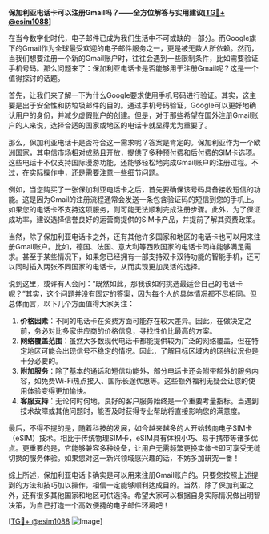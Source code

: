 **保加利亚电话卡可以注册Gmail吗？——全方位解答与实用建议[[TG💪+ @esim1088](https://t.me/s/esim1088)]**

在当今数字化时代，电子邮件已成为我们生活中不可或缺的一部分。而Google旗下的Gmail作为全球最受欢迎的电子邮件服务之一，更是被无数人所依赖。然而，当我们想要注册一个新的Gmail账户时，往往会遇到一些限制条件，比如需要验证手机号码。那么问题来了：保加利亚电话卡是否能够用于注册Gmail呢？这是一个值得探讨的话题。

首先，让我们来了解一下为什么Google要求使用手机号码进行验证。其实，这主要是出于安全性和防垃圾邮件的目的。通过手机号码验证，Google可以更好地确认用户的身份，并减少虚假账户的创建。但是，对于那些希望在国外注册Gmail账户的人来说，选择合适的国家或地区的电话卡就显得尤为重要了。

那么，保加利亚电话卡是否符合这一需求呢？答案是肯定的。保加利亚作为一个欧洲国家，其电信市场相对成熟且开放，提供了多种预付费和后付费的SIM卡选项。这些电话卡不仅支持国际漫游功能，还能够轻松地完成Gmail账户的注册过程。不过，在实际操作中，还是需要注意一些细节问题。

例如，当您购买了一张保加利亚电话卡之后，首先要确保该号码具备接收短信的功能。这是因为Gmail的注册流程通常会发送一条包含验证码的短信到您的手机上。如果您的电话卡不支持这项服务，则可能无法顺利完成注册步骤。此外，为了保证成功率，建议选择信誉良好的运营商提供的SIM卡产品，并提前了解其资费政策。

当然，除了保加利亚电话卡之外，还有其他许多国家和地区的电话卡也可以用来注册Gmail账户。比如，德国、法国、意大利等西欧国家的电话卡同样能够满足需求。甚至于某些情况下，如果您已经拥有一部支持双卡双待功能的智能手机，还可以同时插入两张不同国家的电话卡，从而实现更加灵活的选择。

说到这里，或许有人会问：“既然如此，那我该如何挑选最适合自己的电话卡呢？”其实，这个问题并没有固定的答案，因为每个人的具体情况都不尽相同。但总体而言，以下几个方面值得大家关注：

1. **价格因素**：不同的电话卡在资费方面可能存在较大差异。因此，在做决定之前，务必对比多家供应商的价格信息，寻找性价比最高的方案。
2. **网络覆盖范围**：虽然大多数现代电话卡都能提供较为广泛的网络覆盖，但在特定地区可能会出现信号不稳定的情况。因此，了解目标区域内的网络状况也是十分必要的。
3. **附加服务**：除了基本的通话和短信功能外，部分电话卡还会附带额外的服务内容，如免费Wi-Fi热点接入、国际长途优惠等。这些额外福利无疑会让您的使用体验变得更加愉快。
4. **客服支持**：无论何时何地，良好的客户服务始终是一个重要考量指标。当遇到技术故障或其他问题时，能否及时获得专业帮助将直接影响您的满意度。

最后，不得不提的是，随着科技的发展，如今越来越多的人开始转向电子SIM卡（eSIM）技术。相比于传统物理SIM卡，eSIM具有体积小巧、易于携带等诸多优点。更重要的是，它能够兼容多种设备，让用户无需频繁更换实体卡即可享受无缝切换的服务体验。如果您对这一新兴领域感兴趣的话，不妨多加研究一番！

综上所述，保加利亚电话卡确实是可以用来注册Gmail账户的。只要您按照上述提到的方法和技巧加以操作，相信一定能够顺利达成目的。当然，除了保加利亚之外，还有很多其他国家和地区可供选择。希望大家可以根据自身实际情况做出明智决策，为自己打造一个高效便捷的电子邮件环境吧！

[[TG💪+ @esim1088](https://t.me/s/esim1088) ![Image](https://i.postimg.cc/4NQfJmqS/Snipaste-2025-05-13-00-14-12.png)]